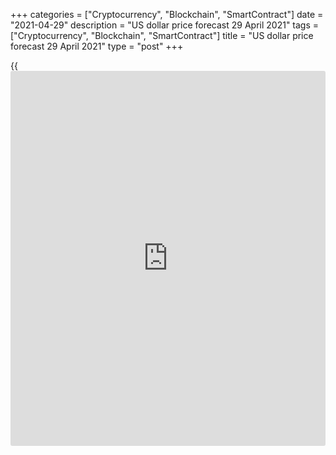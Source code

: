 +++
categories = ["Cryptocurrency", "Blockchain", "SmartContract"]
date = "2021-04-29"
description = "US dollar price forecast 29 April 2021"
tags = ["Cryptocurrency", "Blockchain", "SmartContract"]
title = "US dollar price forecast 29 April 2021"
type = "post"
+++

{{<iframe id="large-banner" src="https://www.bounty.group/#slide=17.0" width="100%" height="600" scrolling="no" style="border: 0px solid rgb(216, 221, 230); border-radius: 3px;">}}

2021-04-29

2021-04-29

Forex in May: will US dollar break trend? Forecast for EURUSD, GBPCHF,
AUDJPY and USDSEK as of 29.04.2021Dmitri Demidenko

If in March greenback dominated Forex, in April it is certainly the
underdog of the international currency market. The seasonal factor
suggests that in May the situation may change dramatically again. Let's
discuss the market outlook and make up a trading plan for [EURUSD][1],
[GBPCHF][2], [AUDJPY][3], and [USDSEK][4]

## Monthly G10 currencies fundamental forecast

It seems like magic how statistical analysis with fundamental components
regularly generates profits. [In April][5], it has been profitable to
sell oil-exporting countries' currencies: [USDNOK][6] sales yielded
4.2%, [USDCAD][7] - 2.7%. The Swedish krona also yielded 4.5% against
the US dollar. The pound's results were mixed, 1.6% yield on [GBPUSD][8]
purchases was surpassed by losses on [GBPCHF][2] longs (1.7%) and
[EURGBP][9] shorts (1.8%). Taking into account the loss from
[EURCAD][10] sales in the amount of 0.7%, the portfolio grew by 4.3% in
April.

It would be very presumptuous to expect that a strategy based on
seasonal patterns will continue to do our job for us. A successful
period can be followed by a failure. Every trader knows this.
Nevertheless, it is extremely interesting to know how the G10 currencies
will be doing in May. Statistics show that the dollar pairs trend may
change again, for the second time in the last three months.

The top performers of May between 1975 and 2020 were the Swiss franc,
the US dollar, and the Japanese yen. For example, the [EURUSD][1] pair
from 2010 to 2019 closed May in the red zone in nine cases out of ten.
Last year, the euro rose by 1.5% against the greenback, thanks to the
recovery of US stock indices.

### Rise-fall periods

 _Source: BoE, LiteForex calculations._

In May, European currencies are usually outsiders, with the exception of
the CHF. This is confirmed by the averages and medians. I believe that
only due to the situation in the oil market, the Norwegian krone
regularly bypassed SEK, euro, and sterling, which is confirmed by the
Canadian dollar's dynamics.

### Averages and medians

 _Source: BoE, LiteForex calculations._

During the worst times, the euro sank by an average of 2.9%, the pound -
by 2.2%, the Swedish krona - by 2.9%. In contrast, the franc rose by 2%
and the yen by 2.4%.

### Price dynamics during rise-fall periods

 _Source: BoE, LiteForex calculations._

All of you are well aware of my bullish euro views, so it is difficult
for me to accept that, according to statistical analysis, [EURUSD][1] is
likely to fall in May. Taking into account the seasonal factor, it can
be assumed that EURUSD corrections at the end of spring are at risk of
becoming very deep. What is the reason? Most likely, this was influenced
by the growth of Treasury yields and the fall of US stock indices.

According to FactSet, at the beginning of the last week of April, 30% of
[S&P 500][11] companies reported their first quarter. 88% of them had
financial results that exceeded analysts' expectations, but only 57% of
shares rose. Strong corporate reporting postpones stocks' correction,
but if debt rates rise, the [S&P 500][11] will fall, which will
positively impact safe-haven assets. Based on this, it is possible to
enter short-term [EURUSD][1], [GBPCHF][2] and [AUDJPY][3] sell trades,
as well as buy [USDSEK][4]. However, I doubt that the medium-term trends
of the abovementioned pairs will be broken. Most likely, corrections
will allow buying attractive currencies at a lower price.









## Price chart of EURUSD in real time mode

The content of this article reflects the author’s opinion and does not
necessarily reflect the official position of LiteForex. The material
published on this page is provided for informational purposes only and
should not be considered as the provision of investment advice for the
purposes of Directive 2004/39/EC.

Rate this article:

{{value}}

( {{count}} {{title}} )

   1. my.liteforex.com/trading/chart?symbol=EURUSD&returnUrl=true
   2. my.liteforex.com/trading/chart?symbol=GBPCHF&returnUrl=true
   3. my.liteforex.com/trading/chart?symbol=AUDJPY&returnUrl=true
   4. my.liteforex.com/trading/chart?symbol=USDSEK&returnUrl=true
   5. www.liteforex.com/blog/analysts-opinions/forex-in-april-us-dollar-weakens-forecast-for-usdcad-eurcad-usdnok-usdsek-gbpusd-gbpchf-and-eurgbp-as-of-31032021/
   6. my.liteforex.com/trading/chart?symbol=USDNOK&returnUrl=true
   7. my.liteforex.com/trading/chart?symbol=USDCAD&returnUrl=true
   8. my.lite.forex/trading/chart?symbol=GBPUSD&returnUrl=true
   9. my.lite.forex/trading/chart?symbol=EURGBP&returnUrl=true
   10. my.lite.forex/trading/chart?symbol=EURCAD&returnUrl=true
   11. my.lite.forex/trading/chart?symbol=SPX&returnUrl=true
